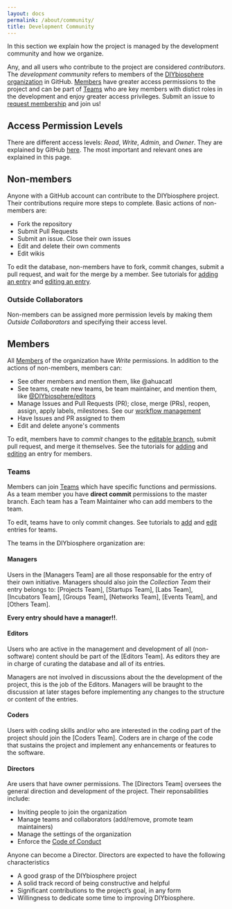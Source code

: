 ```yaml
---
layout: docs
permalink: /about/community/
title: Development Community
---
```


In this section we explain how the project is managed by the development community and how we organize.

Any, and all users who contribute to the project are considered _contributors_. The _development community_ refers to members of the [DIYbiosphere organization] in GitHub. [Members](#members) have greater access permissions to the project and can be part of [Teams](#teams) who are key members with distict roles in the development and enjoy greater access privileges. Submit an issue to [request membership] and join us! 

## Access Permission Levels
There are different access levels: _Read_, _Write_, _Admin_, and _Owner_. They are explained by GitHub [here]. The most important and relevant ones are explained in this page.

## Non-members
Anyone with a GitHub account can contribute to the DIYbiosphere project. Their contributions require more steps to complete. Basic actions of non-members are:

- Fork the repository
- Submit Pull Requests
- Submit an issue. Close their own issues
- Edit and delete their own comments
- Edit wikis

To edit the database, non-members have to fork, commit changes, submit a pull request, and wait for the merge by a member. See tutorials for [adding an entry] and [editing an entry].

### Outside Collaborators
Non-members can be assigned more permission levels by making them _Outside Collaborators_ and specifying their access level.

## Members
All [Members] of the organization have _Write_ permissions. In addition to the actions of non-members, members can:

- See other members and mention them, like @ahuacatl
- See teams, create new teams, be team maintainer, and mention them, like [@DIYbiosphere/editors]
- Manage Issues and Pull Requests (PR); close, merge (PRs), reopen, assign, apply labels, milestones. See our [workflow management]
- Have Issues and PR assigned to them
- Edit and delete anyone's comments

To edit, members have to _commit_ changes to the [editable branch], submit pull request, and merge it themselves. See the tutorials for [adding] and [editing] an entry for members.


### Teams
Members can join [Teams] which have specific functions and permissions. As a team member you have **direct commit** permissions to the master branch. Each team has a Team Maintainer who can add members to the team.

To edit, teams have to only commit changes. See tutorials to [add] and [edit] entries for teams.

The teams in the DIYbiosphere organization are:

#### Managers
Users in the [Managers Team] are all those responsable for the entry of their own initiative.  Managers should also join the _Collection Team_ their entry belongs to: [Projects Team], [Startups Team], [Labs Team], [Incubators Team], [Groups Team], [Networks Team], [Events Team], and [Others Team].

**Every entry should have a manager!!**. 

#### Editors
Users who are active in the management and development of all (non-software) content should be part of the [Editors Team]. As editors they are in charge of curating the database and all of its entries. 

Managers are not involved in discussions about the the development of the project, this is the job of the Editors. Managers will be braught to the discussion at later stages before implementing any changes to the structure or content of the entries. 

#### Coders
Users with coding skills and/or who are interested in the coding part of the project should join the [Coders Team]. Coders are in charge of the code that sustains the project and implement any enhancements or features to the software.

#### Directors
Are users that have owner permissions. The [Directors Team] oversees the general direction and development of the project. Their reponsabilities include:

- Inviting people to join the organization
- Manage teams and collaborators (add/remove, promote team maintainers)
- Manage the settings of the organization
- Enforce the [Code of Conduct]

Anyone can become a Director. Directors are expected to have the following characteristics

- A good grasp of the DIYbiosphere project
- A solid track record of being constructive and helpful
- Significant contributions to the project’s goal, in any form
- Willingness to dedicate some time to improving DIYbiosphere.


[Repository]: https://github.com/DIYbiosphere/sphere.dir
[DIYbiosphere organization]: https://github.com/DIYbiosphere
[Request membership]: /help/contributing/#apply-for-membership
[here]: https://help.github.com/articles/repository-permission-levels-for-an-organization/
[workflow management]: /help/workflow/
[adding an entry]: /help/tutorials/add-entry/
[editing an entry]: /help/tutorials/edit-entry/
[editable branch]: https://github.com/DIYbiosphere/sphere.dir/tree/editable
[adding]: /help/tutorials/add-entry-member/
[editing]: /help/tutorials/edit-entry-member/
[add]: /help/tutorials/add-entry-teams/
[edit]: /help/tutorials/edit-entry-teams/
[Members]: https://github.com/orgs/DIYbiosphere/people
[Teams]: https://github.com/orgs/DIYbiosphere/teams
[Managers]: https://github.com/orgs/DIYbiosphere/teams/managers
[Editors]: https://github.com/orgs/DIYbiosphere/teams/editors
[Coders]: https://github.com/orgs/DIYbiosphere/teams/coders
[Directors]: https://github.com/orgs/DIYbiosphere/teams/directors
[Projects]: https://github.com/orgs/DIYbiosphere/teams/projects
[Startups]: https://github.com/orgs/DIYbiosphere/teams/startups
[Labs]: https://github.com/orgs/DIYbiosphere/teams/labs
[Incubators]: https://github.com/orgs/DIYbiosphere/teams/incubators
[Groups]: https://github.com/orgs/DIYbiosphere/teams/groups
[Networks]: https://github.com/orgs/DIYbiosphere/teams/networks
[code of conduct]: /about/coc/
[@DIYbiosphere/editors]: https://github.com/orgs/DIYbiosphere/teams/editors
